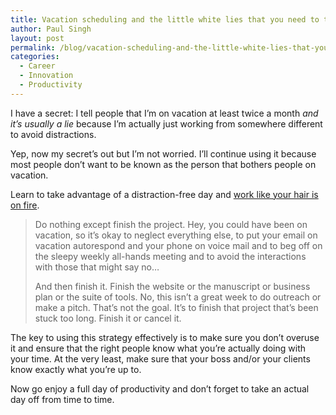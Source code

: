 ```yaml
---
title: Vacation scheduling and the little white lies that you need to tell
author: Paul Singh
layout: post
permalink: /blog/vacation-scheduling-and-the-little-white-lies-that-you-need-to-tell/
categories:
  - Career
  - Innovation
  - Productivity
---
```

I have a secret: I tell people that I&#8217;m on vacation at least twice a month *and it&#8217;s usually a lie* because I&#8217;m actually just working from somewhere different to avoid distractions.

Yep, now my secret&#8217;s out but I&#8217;m not worried. I&#8217;ll continue using it because most people don&#8217;t want to be known as the person that bothers people on vacation.

<!--more-->

Learn to take advantage of a distraction-free day and [work like your hair is on fire][1].

> Do nothing except finish the project. Hey, you could have been on vacation, so it&#8217;s okay to neglect everything else, to put your email on vacation autorespond and your phone on voice mail and to beg off on the sleepy weekly all-hands meeting and to avoid the interactions with those that might say no&#8230;
> 
> And then finish it. Finish the website or the manuscript or business plan or the suite of tools. No, this isn&#8217;t a great week to do outreach or make a pitch. That&#8217;s not the goal. It&#8217;s to finish that project that&#8217;s been stuck too long. Finish it or cancel it.

The key to using this strategy effectively is to make sure you don&#8217;t overuse it and ensure that the right people know what you&#8217;re actually doing with your time. At the very least, make sure that your boss and/or your clients know exactly what you&#8217;re up to.

Now go enjoy a full day of productivity and don&#8217;t forget to take an actual day off from time to time.

 [1]: http://sethgodin.typepad.com/seths_blog/2008/08/like-your-hair.html